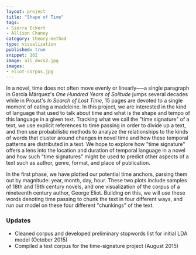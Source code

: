 ```yaml
---
layout: project
title: "Shape of Time"
tags:
- Sierra Eckert
- Allison Chaney
category: theory-method
type: visualization
published: true
snippet: 102
image: all_docs2.jpg
images:
- eliot-corpus.jpg
---
```


In a novel, time does not often move evenly or linearly–––a single paragraph in
García Márquez's *One Hundred Years of Solitude* jumps several decades while in
Proust's *In Search of Lost Time*, 15 pages are devoted to a single moment of
eating a madeleine. In this project, we are interested in the kind of language
that used to talk about time and what is the shape and tempo of this language
in a given text. Tracking what we call the "time signature" of a text, we use
explicit references to time passing in order to divide up a text, and then use
probabilistic methods to analyze the relationships to the kinds of words that
cluster around changes in novel time and how these temporal patterns are
distributed in a text. We hope to explore how "time signature" offers a lens
into the location and duration of temporal language in a novel and how such
"time signatures" might be used to predict other aspects of a text such as
author, genre, format, and place of publication.

In the first phase, we have plotted our potential time anchors, parsing them
out by magnitude: year, month, day, hour. These two plots include samples of
18th and 19th century novels, and one visualization of the corpus of a
nineteenth century author, George Eliot. Building on this, we will use these
words denoting time passing to chunk the text in four different ways, and run
our model on these four different "chunkings" of the text.

### Updates

- Cleaned corpus and developed preliminary stopwords list for initial LDA model (October 2015)
- Compiled a test corpus for the time-signature project (August 2015)

